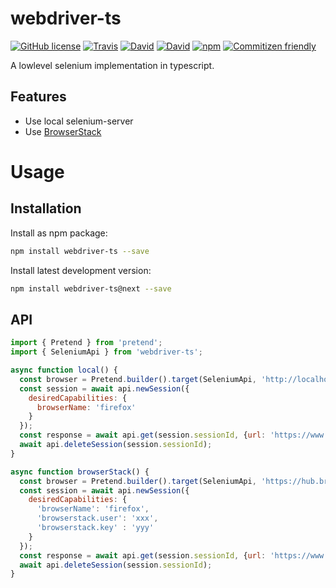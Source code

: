 # webdriver-ts

[![GitHub license](https://img.shields.io/github/license/KnisterPeter/webdriver-ts.svg)]()
[![Travis](https://img.shields.io/travis/KnisterPeter/webdriver-ts.svg)](https://travis-ci.org/KnisterPeter/webdriver-ts)
[![David](https://img.shields.io/david/KnisterPeter/webdriver-ts.svg)](https://david-dm.org/KnisterPeter/webdriver-ts)
[![David](https://img.shields.io/david/dev/KnisterPeter/webdriver-ts.svg)](https://david-dm.org/KnisterPeter/webdriver-ts#info=devDependencies&view=table)
[![npm](https://img.shields.io/npm/v/webdriver-ts.svg)](https://www.npmjs.com/package/webdriver-ts)
[![Commitizen friendly](https://img.shields.io/badge/commitizen-friendly-brightgreen.svg)](http://commitizen.github.io/cz-cli/)

A lowlevel selenium implementation in typescript.

## Features

* Use local selenium-server
* Use [BrowserStack](https://www.browserstack.com/)

# Usage

## Installation
Install as npm package:

```sh
npm install webdriver-ts --save
```

Install latest development version:

```sh
npm install webdriver-ts@next --save
```

## API

```js
import { Pretend } from 'pretend';
import { SeleniumApi } from 'webdriver-ts';

async function local() {
  const browser = Pretend.builder().target(SeleniumApi, 'http://localhost:4444/wd/hub');
  const session = await api.newSession({
    desiredCapabilities: {
      browserName: 'firefox'
    }
  });
  const response = await api.get(session.sessionId, {url: 'https://www.google.com'});
  await api.deleteSession(session.sessionId);
}

async function browserStack() {
  const browser = Pretend.builder().target(SeleniumApi, 'https://hub.browserstack.com/wd/hub');
  const session = await api.newSession({
    desiredCapabilities: {
      'browserName': 'firefox',
      'browserstack.user': 'xxx',
      'browserstack.key' : 'yyy'
    }
  });
  const response = await api.get(session.sessionId, {url: 'https://www.google.com'});
  await api.deleteSession(session.sessionId);
}
```
